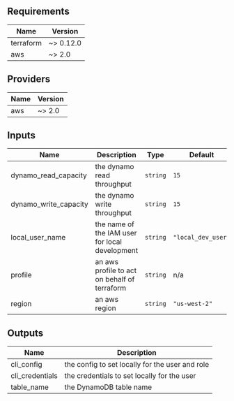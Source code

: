 ## Requirements

| Name | Version |
|------|---------|
| terraform | ~> 0.12.0 |
| aws | ~> 2.0 |

## Providers

| Name | Version |
|------|---------|
| aws | ~> 2.0 |

## Inputs

| Name | Description | Type | Default | Required |
|------|-------------|------|---------|:--------:|
| dynamo\_read\_capacity | the dynamo read throughput | `string` | `15` | no |
| dynamo\_write\_capacity | the dynamo write throughput | `string` | `15` | no |
| local\_user\_name | the name of the IAM user for local development | `string` | `"local_dev_user"` | no |
| profile | an aws profile to act on behalf of terraform | `string` | n/a | yes |
| region | an aws region | `string` | `"us-west-2"` | no |

## Outputs

| Name | Description |
|------|-------------|
| cli\_config | the config to set locally for the user and role |
| cli\_credentials | the credentials to set locally for the user |
| table\_name | the DynamoDB table name |

